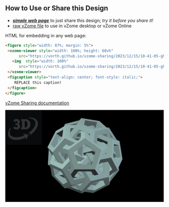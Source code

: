 
## How to Use or Share this Design

 - [***simple web page***](<https://vorth.github.io/vzome-sharing/2023/12/15/10-41-05-ghee-boom-kim-dodec/>) to just share this design; *try it before you share it!*
 - [raw vZome file](<https://raw.githubusercontent.com/vorth/vzome-sharing/main/2023/12/15/10-41-05-ghee-boom-kim-dodec/ghee-boom-kim-dodec.vZome>) to use in vZome desktop or vZome Online
 
 HTML for embedding in any web page:
 ```html
<figure style="width: 87%; margin: 5%">
  <vzome-viewer style="width: 100%; height: 60vh"
       src="https://vorth.github.io/vzome-sharing/2023/12/15/10-41-05-ghee-boom-kim-dodec/ghee-boom-kim-dodec.vZome" >
    <img  style="width: 100%"
       src="https://vorth.github.io/vzome-sharing/2023/12/15/10-41-05-ghee-boom-kim-dodec/ghee-boom-kim-dodec.png" >
  </vzome-viewer>
  <figcaption style="text-align: center; font-style: italic;">
     REPLACE this caption!
  </figcaption>
</figure>
 ```

[vZome Sharing documentation](https://vzome.github.io/vzome/sharing.html#how-it-works)

![Image](<ghee-boom-kim-dodec.png>)

